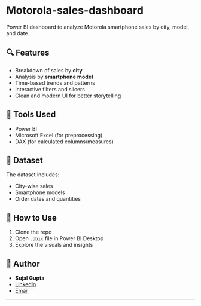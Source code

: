 # Motorola-sales-dashboard
Power BI dashboard to analyze Motorola smartphone sales by city, model, and date.
## 🔍 Features

- Breakdown of sales by **city**
- Analysis by **smartphone model**
- Time-based trends and patterns
- Interactive filters and slicers
- Clean and modern UI for better storytelling

## 🧰 Tools Used

- Power BI
- Microsoft Excel (for preprocessing)
- DAX (for calculated columns/measures)

## 📁 Dataset

The dataset includes:
- City-wise sales
- Smartphone models
- Order dates and quantities

## 🚀 How to Use

1. Clone the repo
2. Open `.pbix` file in Power BI Desktop
3. Explore the visuals and insights

## 📌 Author

- **Sujal Gupta**  
- [LinkedIn](https://www.linkedin.com/in/sujalgupta2509/)  
- [Email](mailto:sujalgupta2517@gmail.com) 

---
